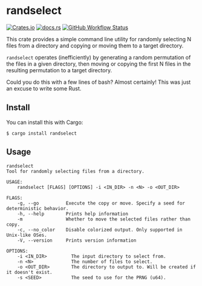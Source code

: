 # randselect
[![Crates.io](https://img.shields.io/crates/v/randselect.svg)](https://crates.io/crates/randselect)
[![docs.rs](https://docs.rs/randselect/badge.svg)](https://docs.rs/randselect)
[![GitHub Workflow Status](https://img.shields.io/github/workflow/status/lukehsiao/randselect/rust)](https://github.com/lukehsiao/randselect/actions)

This crate provides a simple command line utility for randomly selecting N files
from a directory and copying or moving them to a target directory.

`randselect` operates (inefficiently) by generating a random permutation of the
files in a given directory, then moving or copying the first N files in the
resulting permutation to a target directory.

Could you do this with a few lines of bash? Almost certainly! This was just an
excuse to write some Rust.

## Install

You can install this with Cargo:

```
$ cargo install randselect
```

## Usage
```
randselect
Tool for randomly selecting files from a directory.

USAGE:
    randselect [FLAGS] [OPTIONS] -i <IN_DIR> -n <N> -o <OUT_DIR>

FLAGS:
    -g, --go          Execute the copy or move. Specify a seed for deterministic behavior.
    -h, --help        Prints help information
    -m                Whether to move the selected files rather than copy.
    -c, --no_color    Disable colorized output. Only supported in Unix-like OSes.
    -V, --version     Prints version information

OPTIONS:
    -i <IN_DIR>         The input directory to select from.
    -n <N>              The number of files to select.
    -o <OUT_DIR>        The directory to output to. Will be created if it doesn't exist.
    -s <SEED>           The seed to use for the PRNG (u64).
```

